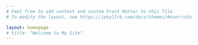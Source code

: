 ```yaml
---
# Feel free to add content and custom Front Matter to this file.
# To modify the layout, see https://jekyllrb.com/docs/themes/#overriding-theme-defaults

layout: homepage
# title: "Welcome to My Site"
---
```

